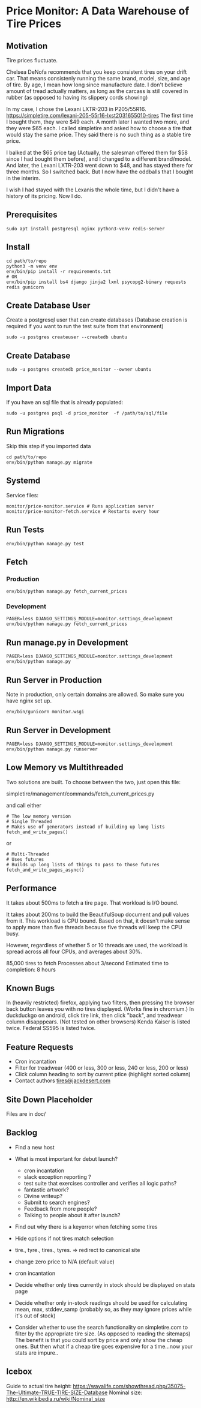 Price Monitor: A Data Warehouse of Tire Prices
==============================================


Motivation
----------

Tire prices fluctuate.

Chelsea DeNofa recommends that you keep consistent tires on your drift car.
That means consistenly running the same brand, model, size, and age of tire.
By age, I mean how long since manufacture date. I don't believe amount of tread
actually matters, as long as the carcass is still covered in rubber (as opposed to having its slippery cords showing)

In my case, I chose the Lexani LXTR-203 in P205/55R16.
https://simpletire.com/lexani-205-55r16-lxst2031655010-tires
The first time I bought them, they were $49 each.
A month later I wanted two more, and they were $65 each.
I called simpletire and asked how to choose a tire that would stay the same price.
They said there is no such thing as a stable tire price.

I balked at the $65 price tag (Actually, the salesman offered them for $58 since I had bought them before), and I changed to a different brand/model. And later, the Lexani LXTR-203
went down to $48, and has stayed there for three months. So I switched back. But I now
have the oddballs that I bought in the interim.

I wish I had stayed with the Lexanis the whole time, but I didn't have a history
of its pricing. Now I do.


Prerequisites
-------------

    sudo apt install postgresql nginx python3-venv redis-server

Install
-------

    cd path/to/repo
    python3 -m venv env
    env/bin/pip install -r requirements.txt
    # OR
    env/bin/pip install bs4 django jinja2 lxml psycopg2-binary requests redis gunicorn



Create Database User
--------------------

Create a postgresql user that can create databases
(Database creation is required if you want to run the test suite from that environment)

    sudo -u postgres createuser --createdb ubuntu


Create Database
---------------

    sudo -u postgres createdb price_monitor --owner ubuntu


Import Data
-----------

If you have an sql file that is already populated:

    sudo -u postgres psql -d price_monitor  -f /path/to/sql/file

Run Migrations
--------------

Skip this step if you imported data

    cd path/to/repo
    env/bin/python manage.py migrate

Systemd
-------

Service files:

    monitor/price-monitor.service # Runs application server
    monitor/price-monitor-fetch.service # Restarts every hour

Run Tests
---------

    env/bin/python manage.py test

Fetch
-----

### Production

    env/bin/python manage.py fetch_current_prices

### Development

    PAGER=less DJANGO_SETTINGS_MODULE=monitor.settings_development env/bin/python manage.py fetch_current_prices


Run manage.py in Development
----------------------------

    PAGER=less DJANGO_SETTINGS_MODULE=monitor.settings_development env/bin/python manage.py


Run Server in Production
------------------------

Note in production, only certain domains are allowed.
So make sure you have nginx set up.

    env/bin/gunicorn monitor.wsgi


Run Server in Development
-------------------------


    PAGER=less DJANGO_SETTINGS_MODULE=monitor.settings_development env/bin/python manage.py runserver


Low Memory vs Multithreaded
---------------------------

Two solutions are built.
To choose between the two, just open this file:

  simpletire/management/commands/fetch_current_prices.py

and call either

    # The low memory version
    # Single Threaded
    # Makes use of generators instead of building up long lists
    fetch_and_write_pages()

or

    # Multi-Threaded
    # Uses futures
    # Builds up long lists of things to pass to those futures
    fetch_and_write_pages_async()


Performance
-----------

It takes about 500ms to fetch a tire page. That workload is I/O bound.

It takes about 200ms to build the BeautifulSoup document and pull values from it.
This workload is CPU bound. Based on that, it doesn't make sense to apply more than
five threads because five threads will keep the CPU busy.

However, regardless of whether 5 or 10 threads are used, the workload is spread across
all four CPUs, and averages about 30%.

85,000 tires to fetch
Processes about 3/second
Estimated time to completion: 8 hours

Known Bugs
----------

In (heavily restricted) firefox, applying two filters, then pressing the browser back button leaves you with no tires displayed. (Works fine in chromium.)
In duckduckgo on android, click tire link, then click "back", and treadwear column disapppears. (Not tested on other browsers)
Kenda Kaiser is listed twice. Federal SS595 is listed twice.


Feature Requests
----------------

- Cron incantation
- Filter for treadwear (400 or less, 300 or less, 240 or less, 200 or less)
- Click column heading to sort by current ptice (highlight sorted column)
- Contact authors tires@jackdesert.com


Site Down Placeholder
---------------------

Files are in doc/


Backlog
-------

- Find a new host

- What is most important for debut launch?
  - cron incantation
  - slack exception reporting ?
  - test suite that exercises controller and verifies all logic paths?
  - fantastic artwork?
  - Divine writeup?
  - Submit to search engines?
  - Feedback from more people?
  - Talking to people about it after launch?

- Find out why there is a keyerror when fetching some tires
- Hide options if not tires match selection
- tire., tyre., tires., tyres. => redirect to canonical site
- change zero price to N/A (default value)



- cron incantation
- Decide whether only tires currently in stock should be displayed on stats page
- Decide whether only in-stock readings should be used for calculating mean, max, stddev_samp
  (probably so, as they may ignore prices while it's out of stock)
- Consider whether to use the search functionality on simpletire.com to
  filter by the appropriate tire size. (As opposed to reading the sitemaps)
  The benefit is that you could sort by price and only show the cheap ones.
  But then what if a cheap tire goes expensive for a time...now your stats are impure..


Icebox
------

Guide to actual tire height: https://wayalife.com/showthread.php/35075-The-Ultimate-TRUE-TIRE-SIZE-Database
Nominal size: http://en.wikibedia.ru/wiki/Nominal_size
